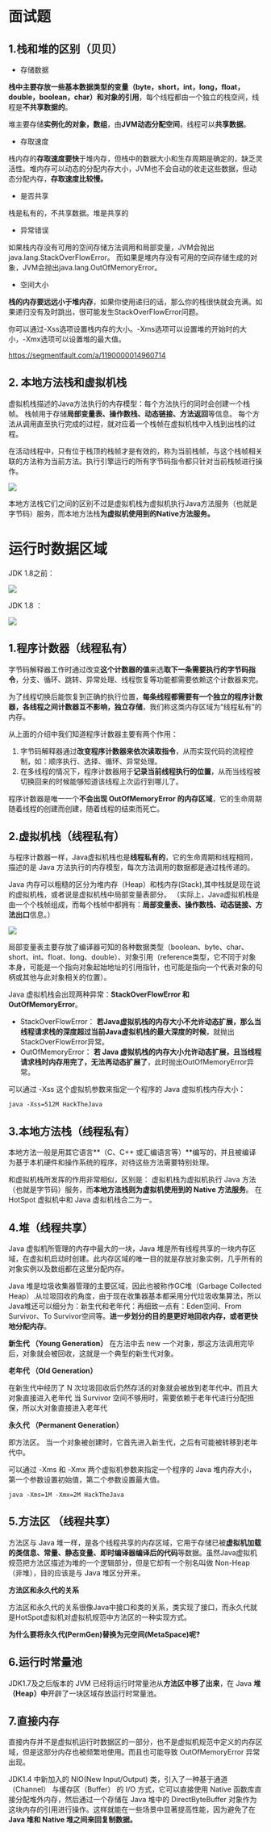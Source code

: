 

# 面试题

## 1.栈和堆的区别（贝贝）

- 存储数据 

**栈中主要存放一些基本数据类型的变量（byte，short，int，long，float，double，boolean，char）和对象的引用**，每个线程都由一个独立的栈空间，线程是**不共享数据的**。

堆主要存储**实例化的对象，数组**，由**JVM动态分配空间**，线程可以**共享数据**。

- 存取速度

栈内存的**存取速度要快**于堆内存，但栈中的数据大小和生存周期是确定的，缺乏灵活性。堆内存可以动态的分配内存大小，JVM也不会自动的收走这些数据，但动态分配内存，**存取速度比较慢。**

- 是否共享

栈是私有的，不共享数据。堆是共享的

- 异常错误

如果栈内存没有可用的空间存储方法调用和局部变量，JVM会抛出java.lang.StackOverFlowError。
而如果是堆内存没有可用的空间存储生成的对象，JVM会抛出java.lang.OutOfMemoryError。

- 空间大小

**栈的内存要远远小于堆内存**，如果你使用递归的话，那么你的栈很快就会充满。如果递归没有及时跳出，很可能发生StackOverFlowError问题。

你可以通过-Xss选项设置栈内存的大小。-Xms选项可以设置堆的开始时的大小，-Xmx选项可以设置堆的最大值。

 https://segmentfault.com/a/1190000014960714

## 2. 本地方法栈和虚拟机栈

虚拟机栈描述的Java方法执行的内存模型：每个方法执行的同时会创建一个栈帧。 栈帧用于存储**局部变量表、操作数栈、动态链接、方法返回**等信息。 每个方法从调用直至执行完成的过程，就对应着一个栈帧在虚拟机栈中入栈到出栈的过程。 

在活动线程中，只有位于栈顶的栈帧才是有效的，称为当前栈帧，与这个栈帧相关联的方法称为当前方法。执行引擎运行的所有字节码指令都只针对当前栈帧进行操作。

![](https://raw.githubusercontent.com/wuqifan1098/picBed/master/stack-Frame.png)

本地方法栈它们之间的区别不过是虚拟机栈为虚拟机执行Java方法服务（也就是字节码）服务，而本地方法栈**为虚拟机使用到的Native方法服务。**

# 运行时数据区域

JDK 1.8之前：

![](https://raw.githubusercontent.com/wuqifan1098/picBed/master/jdk1.8%E5%89%8D%E5%86%85%E5%AD%98%E7%BB%93%E6%9E%84.png)

JDK 1.8 ：

![](https://raw.githubusercontent.com/wuqifan1098/picBed/master/jdk1.8%E5%90%8E%E5%86%85%E5%AD%98%E7%BB%93%E6%9E%84.png)

## 1.程序计数器（线程私有）

字节码解释器工作时通过改变**这个计数器的值**来选**取下一条需要执行的字节码指令**，分支、循环、跳转、异常处理、线程恢复等功能都需要依赖这个计数器来完。

为了线程切换后能恢复到正确的执行位置，**每条线程都需要有一个独立的程序计数器，各线程之间计数器互不影响，独立存储**，我们称这类内存区域为“线程私有”的内存。

从上面的介绍中我们知道程序计数器主要有两个作用：

1. 字节码解释器通过**改变程序计数器来依次读取指令**，从而实现代码的流程控制，如：顺序执行、选择、循环、异常处理。
1. 在多线程的情况下，程序计数器用于**记录当前线程执行的位置**，从而当线程被切换回来的时候能够知道该线程上次运行到哪儿了。

程序计数器是唯一一个**不会出现 OutOfMemoryError 的内存区域**，它的生命周期随着线程的创建而创建，随着线程的结束而死亡。

## 2.虚拟机栈（线程私有）

与程序计数器一样，Java虚拟机栈也是**线程私有的**，它的生命周期和线程相同，描述的是 Java 方法执行的内存模型，每次方法调用的数据都是通过栈传递的。

Java 内存可以粗糙的区分为堆内存（Heap）和栈内存(Stack),其中栈就是现在说的虚拟机栈，或者说是虚拟机栈中局部变量表部分。 （实际上，Java虚拟机栈是由一个个栈帧组成，而每个栈帧中都拥有：**局部变量表、操作数栈、动态链接、方法出口**信息。）

![](https://raw.githubusercontent.com/wuqifan1098/picBed/master/%E8%99%9A%E6%8B%9F%E6%9C%BA%E6%A0%88%E5%B8%A7.png)

局部变量表主要存放了编译器可知的各种数据类型（boolean、byte、char、short、int、float、long、double）、对象引用（reference类型，它不同于对象本身，可能是一个指向对象起始地址的引用指针，也可能是指向一个代表对象的句柄或其他与此对象相关的位置）。

Java 虚拟机栈会出现两种异常：**StackOverFlowError 和 OutOfMemoryError**。

- StackOverFlowError： **若Java虚拟机栈的内存大小不允许动态扩展，那么当线程请求栈的深度超过当前Java虚拟机栈的最大深度的时候**，就抛出StackOverFlowError异常。
- OutOfMemoryError： **若 Java 虚拟机栈的内存大小允许动态扩展，且当线程请求栈时内存用完了，无法再动态扩展了**，此时抛出OutOfMemoryError异常。

可以通过 -Xss 这个虚拟机参数来指定一个程序的 Java 虚拟机栈内存大小：

    java -Xss=512M HackTheJava

## 3.本地方法栈（线程私有）

本地方法一般是用其它语言**（C、C++ 或汇编语言等）**编写的，并且被编译为基于本机硬件和操作系统的程序，对待这些方法需要特别处理。

和虚拟机栈所发挥的作用非常相似，区别是： 虚拟机栈为虚拟机执行 Java 方法 （也就是字节码）服务，而**本地方法栈则为虚拟机使用到的 Native 方法服务**。 在 HotSpot 虚拟机中和 Java 虚拟机栈合二为一。

## 4.堆（线程共享）

Java 虚拟机所管理的内存中最大的一块，Java 堆是所有线程共享的一块内存区域，在虚拟机启动时创建。此内存区域的唯一目的就是存放对象实例，几乎所有的对象实例以及数组都在这里分配内存。

Java 堆是垃圾收集器管理的主要区域，因此也被称作GC堆（Garbage Collected Heap）.从垃圾回收的角度，由于现在收集器基本都采用分代垃圾收集算法，所以Java堆还可以细分为：新生代和老年代：再细致一点有：Eden空间、From Survivor、To Survivor空间等。**进一步划分的目的是更好地回收内存，或者更快地分配内存**。

**新生代 （Young Generation）**
在方法中去 new 一个对象，那这方法调用完毕后，对象就会被回收，这就是一个典型的新生代对象。

**老年代 （Old Generation）**

在新生代中经历了 N 次垃圾回收后仍然存活的对象就会被放到老年代中。而且大对象直接进入老年代
当 Survivor 空间不够用时，需要依赖于老年代进行分配担保，所以大对象直接进入老年代

**永久代 （Permanent Generation）**

即方法区。
当一个对象被创建时，它首先进入新生代，之后有可能被转移到老年代中。

可以通过 -Xms 和 -Xmx 两个虚拟机参数来指定一个程序的 Java 堆内存大小，第一个参数设置初始值，第二个参数设置最大值。

    java -Xms=1M -Xmx=2M HackTheJava

## 5.方法区 （线程共享）

方法区与 Java 堆一样，是各个线程共享的内存区域，它用于存储已被**虚拟机加载的类信息、常量、静态变量、即时编译器编译后的代码**等数据。虽然Java虚拟机规范把方法区描述为堆的一个逻辑部分，但是它却有一个别名叫做 Non-Heap（非堆），目的应该是与 Java 堆区分开来。

**方法区和永久代的关系**

方法区和永久代的关系很像Java中接口和类的关系，类实现了接口，而永久代就是HotSpot虚拟机对虚拟机规范中方法区的一种实现方式。

**为什么要将永久代(PermGen)替换为元空间(MetaSpace)呢?**

## 6.运行时常量池

JDK1.7及之后版本的 JVM 已经将运行时常量池从**方法区中移了出来**，在 Java **堆（Heap）中**开辟了一块区域存放运行时常量池。

## 7.直接内存

直接内存并不是虚拟机运行时数据区的一部分，也不是虚拟机规范中定义的内存区域，但是这部分内存也被频繁地使用。而且也可能导致 OutOfMemoryError 异常出现。

JDK1.4 中新加入的 NIO(New Input/Output) 类，引入了一种基于通道（Channel） 与缓存区（Buffer） 的 I/O 方式，它可以直接使用 Native 函数库直接分配堆外内存，然后通过一个存储在 Java 堆中的 DirectByteBuffer 对象作为这块内存的引用进行操作。这样就能在一些场景中显著提高性能，因为避免了在 **Java 堆和 Native 堆之间来回复制数据。**

